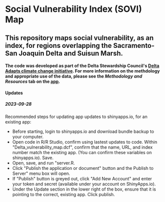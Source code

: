 # Social Vulnerability Index (SOVI) Map
## This repository maps social vulnerability, as an index, for regions overlapping the Sacramento-San Joaquin Delta and Suisun Marsh. 

#### The code was developed as part of the Delta Stewardship Council's [Delta Adapts climate change initiative](https://deltacouncil.ca.gov/delta-plan/climate-change). For more information on the methdology and appropriate use of the data, please see the *Methodology and Resources* tab on the [app](https://deltascience.shinyapps.io/Delta_vulnerability_map/).

#### Updates
##### 2023-09-28
Recommended steps for updating app updates to shinyapps.io, for an existing app:
- Before starting, login to shinyapps.io and download bundle backup to your computer.
- Open code in R/R Studio, confirm using lastest updates to code. Within "Delta_vulnerability_map.dcf", confirm that the name, URL, and index number match the existing app. (You can confirm these variables on shinyapps.io). Save.
- Open, save, and run "server.R.
- Click "Publish the application or document" button and the Publish to Server" menu box will open.
- If "Publish" button is greyed out, click "Add New Account" and enter your token and secret (available under your account on ShinyApps.io).
- Under the Update section in the lower right of the box, ensure that it is pointing to the correct, existing app. Click publish.
